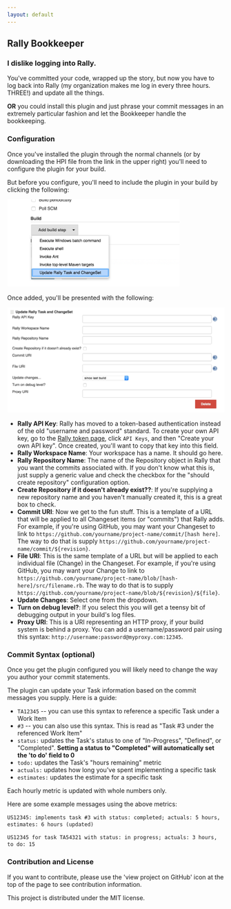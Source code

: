 ```yaml
---
layout: default
---
```


## Rally Bookkeeper

### I dislike logging into Rally.
You've committed your code, wrapped up the story, but now you have to log back into Rally (my organization makes me log in every three hours. THREE!) and update all the things.

**OR** you could install this plugin and just phrase your commit messages in an extremely particular fashion and let the Bookkeeper handle the bookkeeping.

### Configuration
Once you've installed the plugin through the normal channels (or by downloading the HPI file from the link in the upper right) you'll need to configure the plugin for your build.

But before you configure, you'll need to include the plugin in your build by clicking the following:

<img src="img/config-add-build.png" width="400">

Once added, you'll be presented with the following:

<img src="img/config-add-params.png" width="800">

* **Rally API Key**: Rally has moved to a token-based authentication instead of the old "username and password" standard. To create your own API key, go to the [Rally token page](https://rally1.rallydev.com/login), click `API Keys`, and then "Create your own API key". Once created, you'll want to copy that key into this field.
* **Rally Workspace Name**: Your workspace has a name. It should go here.
* **Rally Repository Name**: The name of the Repository object in Rally that you want the commits associated with. If you don't know what this is, just supply a generic value and check the checkbox for the "should create repository" configuration option.
* **Create Repository if it doesn't already exist??**: If you're supplying a new repository name and you haven't manually created it, this is a great box to check.
* **Commit URI**: Now we get to the fun stuff. This is a template of a URL that will be applied to all Changeset items (or "commits") that Rally adds. For example, if you're using GitHub, you may want your Changeset to link to `https://github.com/yourname/project-name/commit/[hash here]`. The way to do that is supply `https://github.com/yourname/project-name/commit/${revision}`.
* **File URI**: This is the same template of a URL but will be applied to each individual file (Change) in the Changeset. For example, if you're using GitHub, you may want your Change to link to `https://github.com/yourname/project-name/blob/[hash-here]/src/filename.rb`. The way to do that is to supply `https://github.com/yourname/project-name/blob/${revision}/${file}`.
* **Update Changes**: Select one from the dropdown.
* **Turn on debug level?**: If you select this you will get a teensy bit of debugging output in your build's log files.
* **Proxy URI**: This is a URI representing an HTTP proxy, if your build system is behind a proxy. You can add a username/password pair using this syntax: `http://username:password@myproxy.com:12345`.

### Commit Syntax (optional)
Once you get the plugin configured you will likely need to change the way you author your commit statements.

The plugin can update your Task information based on the commit messages you supply. Here is a guide:

* `TA12345` -- you can use this syntax to reference a specific Task under a Work Item
* `#3` -- you can also use this syntax. This is read as "Task #3 under the referenced Work Item"
* `status:` updates the Task's status to one of "In-Progress", "Defined", or "Completed". **Setting a status to "Completed" will automatically set the 'to do' field to 0**
* `todo:` updates the Task's "hours remaining" metric
* `actuals:` updates how long you've spent implementing a specific task
* `estimates:` updates the estimate for a specific task

Each hourly metric is updated with whole numbers only.

Here are some example messages using the above metrics:

```text
US12345: implements task #3 with status: completed; actuals: 5 hours, estimates: 6 hours (updated)
```
```text
US12345 for task TA54321 with status: in progress; actuals: 3 hours, to do: 15
```

### Contribution and License
If you want to contribute, please use the 'view project on GitHub' icon at the top of the page to see contribution information.

This project is distributed under the MIT license.
